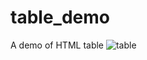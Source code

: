 # table_demo
 A demo of HTML table
![table](https://github.com/vishalforwork/table_demo/assets/131588842/80e938a3-3de3-4563-8f93-9ba0b622b88e)
